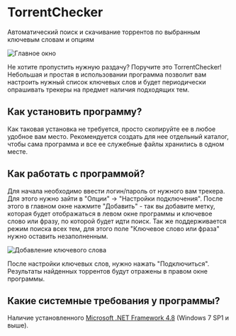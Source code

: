 # TorrentChecker
Автоматический поиск и скачивание торрентов по выбранным ключевым словам и опциям

![Главное окно](https://i110.fastpic.ru/big/2019/0605/14/d68a893962533e42dbc417444bf7a714.png)

Не хотите пропустить нужную раздачу? Поручите это TorrentChecker! Небольшая и простая в использовании программа позволит вам настроить нужный список ключевых слов и будет периодически опрашивать трекеры на предмет наличия подходящих тем.

Как установить программу?
---
Как таковая установка не требуется, просто скопируйте ее в любое удобное вам место. Рекомендуется создать для нее отдельный каталог, чтобы сама программа и все ее служебные файлы хранились в одном месте.

Как работать с программой?
---
Для начала необходимо ввести логин/пароль от нужного вам трекера. Для этого нужно зайти в "Опции" -> "Настройки подключения".
После этого в главном окне нажмите "Добавить" - так вы добавите метку, которая будет отображаться в левом окне программы и ключевое слово или фразу, по которой будет идти поиск. Так же поддерживается режим поиска всех тем, для этого поле "Ключевое слово или фраза" нужно оставить незаполненным.

![Добавление ключевого слова](https://i110.fastpic.ru/big/2019/0605/80/6f1234977da5f6b5b6ea13b4c8b13780.png)

После настройки ключевых слов, нужно нажать "Подключиться". Результаты найденных торрентов будут отражены в правом окне программы.

Какие системные требования у программы?
---
Наличие установленного [Microsoft .NET Framework 4.8](https://learn.microsoft.com/ru-ru/dotnet/framework/get-started/system-requirements) (Windows 7 SP1 и выше).
